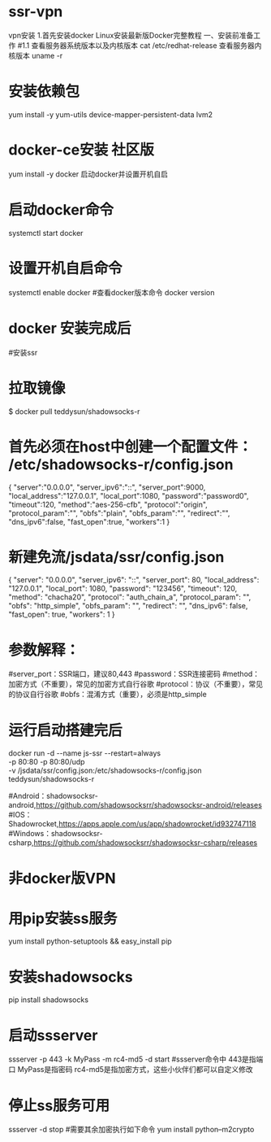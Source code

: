 # ssr-vpn
vpn安装
1.首先安装docker
Linux安装最新版Docker完整教程
一、安装前准备工作
#1.1 查看服务器系统版本以及内核版本
cat /etc/redhat-release
查看服务器内核版本
uname -r
# 安装依赖包
yum install -y yum-utils device-mapper-persistent-data lvm2
# docker-ce安装 社区版
yum install -y docker
启动docker并设置开机自启
# 启动docker命令
systemctl start docker
# 设置开机自启命令
systemctl enable docker
#查看docker版本命令
docker version
# docker 安装完成后
#安装ssr
# 拉取镜像
$ docker pull teddysun/shadowsocks-r
# 首先必须在host中创建一个配置文件： /etc/shadowsocks-r/config.json
{
    "server":"0.0.0.0",
    "server_ipv6":"::",
    "server_port":9000,
    "local_address":"127.0.0.1",
    "local_port":1080,
    "password":"password0",
    "timeout":120,
    "method":"aes-256-cfb",
    "protocol":"origin",
    "protocol_param":"",
    "obfs":"plain",
    "obfs_param":"",
    "redirect":"",
    "dns_ipv6":false,
    "fast_open":true,
    "workers":1
}
# 新建免流/jsdata/ssr/config.json
{
  "server": "0.0.0.0",
  "server_ipv6": "::",
  "server_port": 80,
  "local_address": "127.0.0.1",
  "local_port": 1080,
  "password": "123456",
  "timeout": 120,
  "method": "chacha20",
  "protocol": "auth_chain_a",
  "protocol_param": "",
  "obfs": "http_simple",
  "obfs_param": "",
  "redirect": "",
  "dns_ipv6": false,
  "fast_open": true,
  "workers": 1
}
# 参数解释：
#server_port：SSR端口，建议80,443
#password：SSR连接密码
#method：加密方式（不重要），常见的加密方式自行谷歌
#protocol：协议（不重要），常见的协议自行谷歌
#obfs：混淆方式（重要），必须是http_simple
# 运行启动搭建完后
docker run -d --name js-ssr --restart=always \
    -p 80:80 -p 80:80/udp \
    -v /jsdata/ssr/config.json:/etc/shadowsocks-r/config.json \
    teddysun/shadowsocks-r
    
#Android：shadowsocksr-android,https://github.com/shadowsocksrr/shadowsocksr-android/releases
#IOS：Shadowrocket,https://apps.apple.com/us/app/shadowrocket/id932747118
#Windows：shadowsocksr-csharp,https://github.com/shadowsocksrr/shadowsocksr-csharp/releases
# 非docker版VPN
# 用pip安装ss服务
yum install python-setuptools && easy_install pip
# 安装shadowsocks
pip install shadowsocks
# 启动ssserver
ssserver -p 443 -k MyPass -m rc4-md5 -d start
#ssserver命令中 443是指端口 MyPass是指密码 rc4-md5是指加密方式，这些小伙伴们都可以自定义修改
# 停止ss服务可用 
ssserver -d stop
#需要其余加密执行如下命令
yum install python–m2crypto
